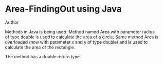 # Area-FindingOut using Java

Author

Methods in Java is being used.
Method named Area with parameter radius of type double is used to calculate the area of a circle.
Same method Area is overloaded (now with parameter x and y of type double) and is used to calculate the area of the rectangle.

The method has a double return type.
